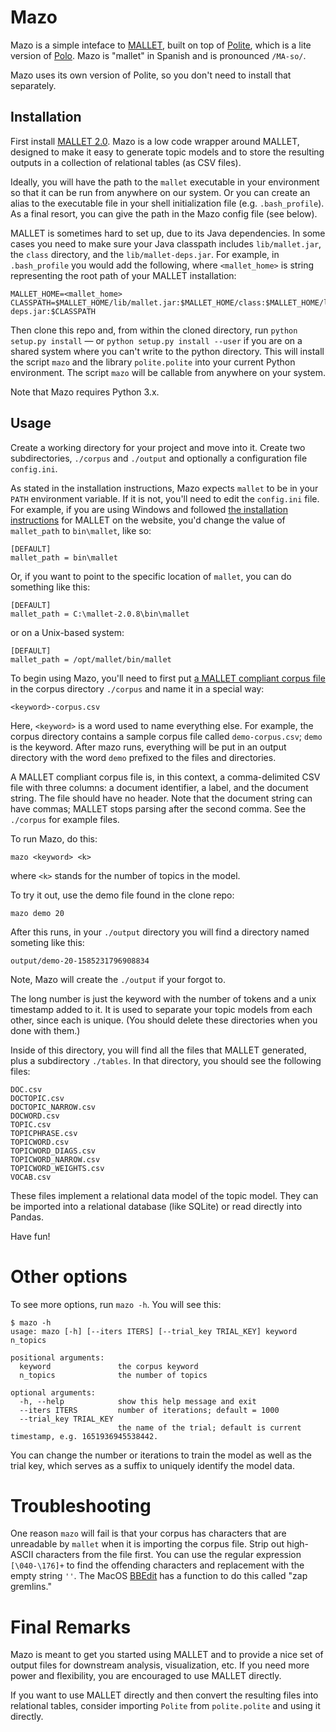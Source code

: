 # Mazo

Mazo is a simple inteface to [MALLET](http://mallet.cs.umass.edu/index.php), built on top of [Polite](https://github.com/ontoligent/polite), which is a lite version of [Polo](https://github.com/ontoligent-design/polo2). Mazo is "mallet" in Spanish and is pronounced `/MA-so/`.

Mazo uses its own version of Polite, so you don't need to install that separately.

## Installation

First install [MALLET 2.0](https://mimno.github.io/Mallet/). Mazo is a low code wrapper around MALLET, designed to make it easy to generate topic models and to store the resulting outputs in a collection of relational tables (as CSV files). 

Ideally, you will have the path to the `mallet` executable in your environment so that it can be run from anywhere on our system. Or you can create an alias to the executable file in your shell initialization file (e.g. `.bash_profile`). As a final resort, you can give the path in the Mazo config file (see below).

MALLET is sometimes hard to set up, due to its Java dependencies. In some cases you need to make sure your Java classpath includes `lib/mallet.jar`, the `class` directory, and the `lib/mallet-deps.jar`. For example, in `.bash_profile` you would add the following, where `<mallet_home>` is string representing the root path of your MALLET installation:

```
MALLET_HOME=<mallet_home>
CLASSPATH=$MALLET_HOME/lib/mallet.jar:$MALLET_HOME/class:$MALLET_HOME/lib/mallet-deps.jar:$CLASSPATH
```

Then clone this repo and, from within the cloned directory, run `python setup.py install` &mdash; or `python setup.py install --user` if you are on a shared system where you can't write to the python directory. This will install the script `mazo` and the library `polite.polite` into your current Python environment. The script `mazo` will be callable from anywhere on your system.

Note that Mazo requires Python 3.x.

## Usage

Create a working directory for your project and move into it. Create two subdirectories, `./corpus` and `./output` and optionally a configuration file `config.ini`. 

As stated in the installation instructions, Mazo expects `mallet` to be in your `PATH` environment variable. If it is not, you'll need to edit the `config.ini` file. For example, if you are using Windows and followed [the installation instructions](http://mallet.cs.umass.edu/download.php) for MALLET on the website, you'd change the value of `mallet_path` to `bin\mallet`, like so:

```
[DEFAULT]
mallet_path = bin\mallet
``` 

Or, if you want to point to the specific location of `mallet`, you can do something like this:

```
[DEFAULT]
mallet_path = C:\mallet-2.0.8\bin\mallet
```

or on a Unix-based system:

```
[DEFAULT]
mallet_path = /opt/mallet/bin/mallet
```

To begin using Mazo, you'll need to first put [a MALLET compliant corpus file](http://mallet.cs.umass.edu/import.php) in the corpus directory `./corpus` and name it in a special way:

```
<keyword>-corpus.csv
```

Here, `<keyword>` is a word used to name everything else. For example, the corpus directory contains a sample corpus file called `demo-corpus.csv`; `demo` is the keyword. After mazo runs, everything will be put in an output directory with the word `demo` prefixed to the files and directories.

A MALLET compliant corpus file is, in this context, a comma-delimited CSV file with three columns: a document identifier, a label, and the document string. The file should have no header. Note that the document string can have commas; MALLET stops parsing after the second comma. See the `./corpus` for example files.

To run Mazo, do this:

```
mazo <keyword> <k>
```

where `<k>` stands for the number of topics in the model.

To try it out, use the demo file found in the clone repo:

```
mazo demo 20
```

After this runs, in your `./output` directory you will find a directory named someting like this:

```buildoutcfg
output/demo-20-1585231796908834
```
Note, Mazo will create the `./output` if your forgot to.

The long number is just the keyword with the number of tokens and a unix timestamp added to it. It is used to separate your topic models from each other, since each is unique. (You should delete these directories when you done with them.)

Inside of this directory, you will find all the files that MALLET generated, plus a subdirectory `./tables`. In that directory, you should see the following files:

```buildoutcfg
DOC.csv
DOCTOPIC.csv
DOCTOPIC_NARROW.csv
DOCWORD.csv
TOPIC.csv
TOPICPHRASE.csv
TOPICWORD.csv
TOPICWORD_DIAGS.csv
TOPICWORD_NARROW.csv
TOPICWORD_WEIGHTS.csv
VOCAB.csv
```

These files implement a relational data model of the topic model. They can be imported into a relational database (like SQLite) or read directly into Pandas. 

Have fun!

# Other options

To see more options, run `mazo -h`. You will see this:

```
$ mazo -h
usage: mazo [-h] [--iters ITERS] [--trial_key TRIAL_KEY] keyword n_topics

positional arguments:
  keyword               the corpus keyword
  n_topics              the number of topics

optional arguments:
  -h, --help            show this help message and exit
  --iters ITERS         number of iterations; default = 1000
  --trial_key TRIAL_KEY
                        the name of the trial; default is current timestamp, e.g. 1651936945538442.
```

You can change the number or iterations to train the model as well as the trial key, which serves as a suffix to uniquely identify the model data.  

# Troubleshooting

One reason `mazo` will fail is that your corpus has characters that are unreadable by `mallet` when it is importing the corpus file. Strip out high-ASCII characters from the file first. You can use the regular expression `[\040-\176]+` to find the offending characters and replacement with the empty string `''`. The MacOS [BBEdit](https://www.barebones.com/products/bbedit/) has a function to do this called "zap gremlins."

# Final Remarks

Mazo is meant to get you started using MALLET and to provide a nice set of output files for downstream analysis, visualization, etc. If you need more power and flexibility, you are encouraged to use MALLET directly. 

If you want to use MALLET directly and then convert the resulting files into relational tables, consider importing `Polite` from `polite.polite` and using it directly. 